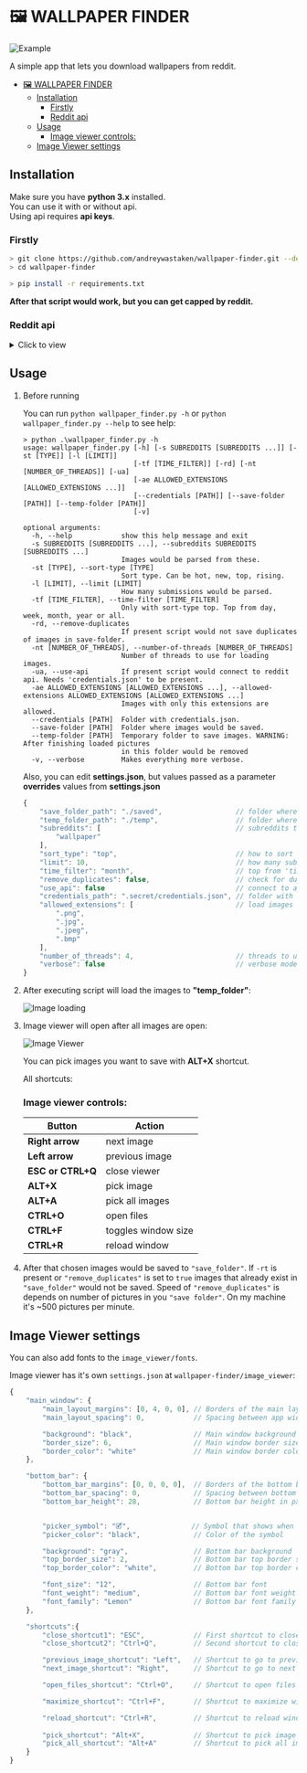 # 🖼 WALLPAPER FINDER

![Example](https://imgur.com/nL2wYbY.png)

A simple app that lets you download wallpapers from reddit. 

- [🖼 WALLPAPER FINDER](#-wallpaper-finder)
  - [Installation](#installation)
    - [Firstly](#firstly)
    - [Reddit api](#reddit-api)
  - [Usage](#usage)
    - [Image viewer controls:](#image-viewer-controls)
  - [Image Viewer settings](#image-viewer-settings)

## Installation
Make sure you have __python 3.x__ installed.<br>
You can use it with or without api.<br>
Using api requires __api keys__.

### Firstly 

```sh
> git clone https://github.com/andreywastaken/wallpaper-finder.git --depth=1
> cd wallpaper-finder

> pip install -r requirements.txt
```

__After that script would work, but you can get capped by reddit.__

### Reddit api
<details>
    <summary markdown="span"> Click to view </summary>

Firstly you need to clone repository.

Now you need to get reddit api access (__you need to have reddit account__)
  1. Go to [reddit app preferences](https://www.reddit.com/prefs/apps) and click __create another app...__
    
  2. Fill out the required details, select __script__ option and click __create an  application__
        
        ![Reddit application](https://imgur.com/t0Ze6Xc.png)

  3. __script for personal use__ and __secret__ tokens are used to connect to reddit    api.

        ![Personal and Secret](https://imgur.com/sw6W1Qx.png)

  4. Create in __.secret__ create __credentials.json__ file like that:
        ```javascript 
        {
        "client_id": "aB1cdeFghI23JK",               // short key goes here
        "api_key": "LMNopQrst4Uv5Wx67yZOHNOItseNds", // long key goes here
        }
        ```
</details>

## Usage
1. Before running
   
    You can run ```python wallpaper_finder.py -h``` or ```python wallpaper_finder.py --help``` to see help:

    ```
    > python .\wallpaper_finder.py -h
    usage: wallpaper_finder.py [-h] [-s SUBREDDITS [SUBREDDITS ...]] [-st [TYPE]] [-l [LIMIT]]
                               [-tf [TIME_FILTER]] [-rd] [-nt [NUMBER_OF_THREADS]] [-ua]
                               [-ae ALLOWED_EXTENSIONS [ALLOWED_EXTENSIONS ...]]
                               [--credentials [PATH]] [--save-folder [PATH]] [--temp-folder [PATH]]
                               [-v]

    optional arguments:
      -h, --help            show this help message and exit
      -s SUBREDDITS [SUBREDDITS ...], --subreddits SUBREDDITS [SUBREDDITS ...]
                            Images would be parsed from these.
      -st [TYPE], --sort-type [TYPE]
                            Sort type. Can be hot, new, top, rising.
      -l [LIMIT], --limit [LIMIT]
                            How many submissions would be parsed.
      -tf [TIME_FILTER], --time-filter [TIME_FILTER]
                            Only with sort-type top. Top from day, week, month, year or all.
      -rd, --remove-duplicates
                            If present script would not save duplicates of images in save-folder.
      -nt [NUMBER_OF_THREADS], --number-of-threads [NUMBER_OF_THREADS]
                            Number of threads to use for loading images.
      -ua, --use-api        If present script would connect to reddit api. Needs 'credentials.json' to be present.
      -ae ALLOWED_EXTENSIONS [ALLOWED_EXTENSIONS ...], --allowed-extensions ALLOWED_EXTENSIONS [ALLOWED_EXTENSIONS ...]
                            Images with only this extensions are allowed.
      --credentials [PATH]  Folder with credentials.json.
      --save-folder [PATH]  Folder where images would be saved.
      --temp-folder [PATH]  Temporary folder to save images. WARNING: After finishing loaded pictures
                            in this folder would be removed
      -v, --verbose         Makes everything more verbose.                      
    ```

    Also, you can edit __settings.json__, but values passed as a parameter __overrides__ values from __settings.json__
    ```javascript
    {
        "save_folder_path": "./saved",                  // folder where images are saved
        "temp_folder_path": "./temp",                   // folder where images are saved during runtime
        "subreddits": [                                 // subreddits to parse
            "wallpaper"
        ],
        "sort_type": "top",                             // how to sort submissions
        "limit": 10,                                    // how many submissions will be loaded
        "time_filter": "month",                         // top from 'time_filter'
        "remove_duplicates": false,                     // check for duplicates
        "use_api": false                                // connect to api
        "credentials_path": ".secret/credentials.json", // folder with credentials.json
        "allowed_extensions": [                         // load images with this extensions.
            ".png",
            ".jpg",
            ".jpeg",
            ".bmp"
        ],
        "number_of_threads": 4,                         // threads to use when downloading
        "verbose": false                                // verbose mode
    }
    ```
2. After executing script will load the images to __"temp_folder"__:
 
   ![Image loading](https://imgur.com/cDqTWRE.png)

3. Image viewer will open after all images are open:
 
   ![Image Viewer](https://imgur.com/QLbH2GF.png)

   You can pick images you want to save with __ALT+X__ shortcut.

   All shortcuts:
   ### Image viewer controls:
   | Button            | Action              |
   | ----------------- | ------------------- |
   | __Right arrow__   | next image          |
   | __Left arrow__    | previous image      |
   | __ESC or CTRL+Q__ | close viewer        |
   | __ALT+X__         | pick image          |
   | __ALT+A__         | pick all images     |
   | __CTRL+O__        | open files          |
   | __CTRL+F__        | toggles window size |
   | __CTRL+R__        | reload window       |

4. After that chosen images would be saved to ```"save_folder"```. If ```-rt``` is present or ```"remove_duplicates"``` is set to ```true``` images that already exist in ```"save_folder"``` would not be saved. Speed of ```"remove_duplicates"``` is depends on number of pictures in you ```"save folder"```. On my machine it's ~500 pictures per minute.

## Image Viewer settings
You can also add fonts to the ```image_viewer/fonts```.

Image viewer has it's own ```settings.json``` at ```wallpaper-finder/image_viewer```:
```javascript
{
    "main_window": {
        "main_layout_margins": [0, 4, 0, 0], // Borders of the main layout (left, top, right, bottom)
        "main_layout_spacing": 0,            // Spacing between app widgets

        "background": "black",               // Main window background color 
        "border_size": 6,                    // Main window border size in px
        "border_color": "white"              // Main window border color
    },

    "bottom_bar": {
        "bottom_bar_margins": [0, 0, 0, 0],  // Borders of the bottom bar layout
        "bottom_bar_spacing": 0,             // Spacing between bottom bar widgets
        "bottom_bar_height": 28,             // Bottom bar height in px


        "picker_symbol": "🗹",               // Symbol that shows when image is picked
        "picker_color": "black",             // Color of the symbol 

        "background": "gray",                // Bottom bar background
        "top_border_size": 2,                // Bottom bar top border size in px
        "top_border_color": "white",         // Bottom bar top border color

        "font_size": "12",                   // Bottom bar font
        "font_weight": "medium",             // Bottom bar font weight
        "font_family": "Lemon"               // Bottom bar font family
    },

    "shortcuts":{
        "close_shortcut1": "ESC",            // First shortcut to close window
        "close_shortcut2": "Ctrl+Q",         // Second shortcut to close window

        "previous_image_shortcut": "Left",   // Shortcut to go to previous image
        "next_image_shortcut": "Right",      // Shortcut to go to next image

        "open_files_shortcut": "Ctrl+O",     // Shortcut to open files

        "maximize_shortcut": "Ctrl+F",       // Shortcut to maximize window

        "reload_shortcut": "Ctrl+R",         // Shortcut to reload window
        
        "pick_shortcut": "Alt+X",            // Shortcut to pick image
        "pick_all_shortcut": "Alt+A"         // Shortcut to pick all images
    }
}
```
